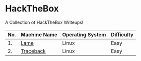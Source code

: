 # HackTheBox
A Collection of HackTheBox Writeups!

| No. | Machine Name | Operating System | Difficulty |
|-----|--------------|------------------|------------------|
| 1.	| [Lame](https://github.com/wither/HackTheBox/tree/master/Lame)|Linux|Easy|
| 2.	| [Traceback](https://github.com/wither/HackTheBox/tree/master/Traceback)|Linux|Easy|
